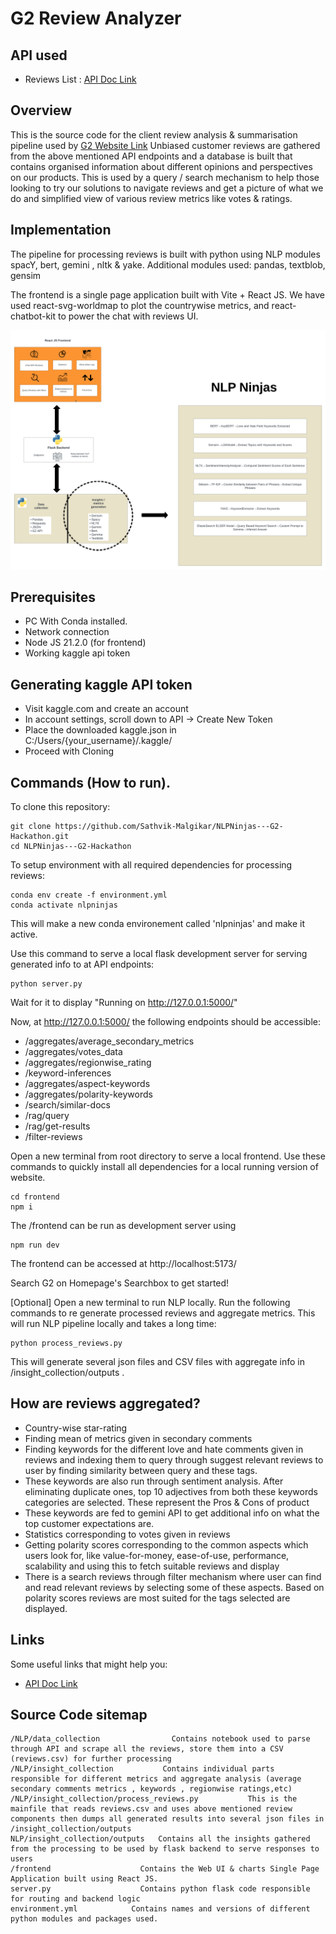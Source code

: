 # G2 Review Analyzer

## API used

* Reviews List : [API Doc Link](https://data.g2.com/api/docs#reviews-list)

## Overview

This is the source code for the client review analysis & summarisation pipeline used by [G2 Website Link](https://g2.com)
Unbiased customer reviews are gathered from the above mentioned API endpoints and a database is built that contains organised information about different opinions and perspectives on our products. This is used by a query / search mechanism to help those looking to try our solutions to navigate reviews and get a picture of what we do and simplified view of various review metrics like votes & ratings.

## Implementation
The pipeline for processing reviews is built with python using NLP modules spacY, bert, gemini , nltk & yake.
Additional modules used: pandas, textblob, gensim

The frontend is a single page application built with Vite + React JS.
We have used react-svg-worldmap to plot the countrywise metrics, and react-chatbot-kit to power the chat with reviews UI.

![Architecture / Workflow](Arch.png?raw=true "Architecture / Workflow")

## Prerequisites
* PC With Conda installed.
* Network connection
* Node JS 21.2.0 (for frontend)
* Working kaggle api token

## Generating kaggle API token
* Visit kaggle.com and create an account
* In account settings, scroll down to API -> Create New Token
* Place the downloaded kaggle.json in C:/Users/{your_username}/.kaggle/
* Proceed with Cloning


## Commands (How to run).

To clone this repository:
```
git clone https://github.com/Sathvik-Malgikar/NLPNinjas---G2-Hackathon.git
cd NLPNinjas---G2-Hackathon
```

To setup environment with all required dependencies for processing reviews:
```
conda env create -f environment.yml
conda activate nlpninjas
```
This will make a new conda environement called 'nlpninjas' and make it active.



Use this command to serve a local flask development server for serving generated info to at API endpoints:
```
python server.py
```
Wait for it to display "Running on http://127.0.0.1:5000/"

Now, at http://127.0.0.1:5000/ the following endpoints should be accessible:

* /aggregates/average_secondary_metrics
* /aggregates/votes_data
* /aggregates/regionwise_rating
* /keyword-inferences
* /aggregates/aspect-keywords
* /aggregates/polarity-keywords
* /search/similar-docs
* /rag/query
* /rag/get-results
* /filter-reviews

Open a new terminal from root directory to serve a local frontend.
Use these commands to quickly install all dependencies for a local running version of website.
```
cd frontend
npm i
```
The /frontend can be run as development server using 
```
npm run dev
```
The frontend can be accessed at http://localhost:5173/

Search G2 on Homepage's Searchbox to get started!

[Optional]
Open a new terminal to run NLP locally.
Run the following commands to re generate processed reviews and aggregate metrics. This will run NLP pipeline locally and takes a long time:
```
python process_reviews.py
```
This will generate several json files and CSV files with aggregate info in /insight_collection/outputs .

## How are reviews aggregated?

* Country-wise star-rating
* Finding mean of metrics given in secondary comments
* Finding keywords for the different love and hate comments given in reviews and indexing them to query through suggest relevant reviews to user by finding similarity between query and these tags.
* These keywords are also run through sentiment analysis. After eliminating duplicate ones, top 10 adjectives from both these keywords categories are selected. These represent the Pros & Cons of product
* These keywords are fed to gemini API to get additional info on what the top customer expectations are.
* Statistics corresponding to votes given in reviews
* Getting polarity scores corresponding to the common aspects which users look for, like value-for-money, ease-of-use, performance, scalability and using this to fetch suitable reviews and display
* There is a search reviews through filter mechanism where user can find and read relevant reviews by selecting some of these aspects. Based on polarity scores reviews are most suited for the tags selected are displayed.

## Links

Some useful links that might help you:

- [API Doc Link](https://data.g2.com/api/docs#reviews-list)


## Source Code sitemap
```
/NLP/data_collection                Contains notebook used to parse through API and scrape all the reviews, store them into a CSV (reviews.csv) for further processing
/NLP/insight_collection           Contains individual parts responsible for different metrics and aggregate analysis (average secondary comments metrics , keywords , regionwise ratings,etc)
/NLP/insight_collection/process_reviews.py           This is the mainfile that reads reviews.csv and uses above mentioned review components then dumps all generated results into several json files in /insight_collection/outputs
NLP/insight_collection/outputs   Contains all the insights gathered from the processing to be used by flask backend to serve responses to users
/frontend                    Contains the Web UI & charts Single Page Application built using React JS.
server.py                    Contains python flask code responsible for routing and backend logic 
environment.yml            Contains names and versions of different python modules and packages used.  
```
